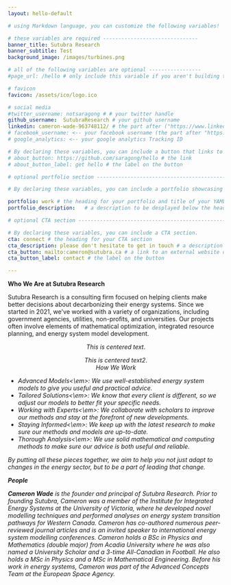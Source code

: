 ```yaml
---
layout: hello-default

# using Markdown language, you can customize the following variables!

# these variables are required -------------------------------
banner_title: Sutubra Research
banner_subtitle: Test
background_image: /images/turbines.png

# all of the following variables are optional -----------------
#page_url: /hello # only include this variable if you aren't building the page to your primary domain

# favicon
favicon: /assets/ico/logo.ico

# social media
#twitter_username: notsaragong # # your twitter handle
github_username:  SutubraResearch # your github username
linkedin: cameron-wade-963748112/ # the part after ("https://www.linkedin.com/in/...")
# facebook_username: <-- your facebook username (the part after "https://www.facebook.com/...")
# google_analytics: <-- your google analytics Tracking ID

# By declaring these variables, you can include a button that links to an external website or to media.
# about_button: https://github.com/saragong/hello # the link
# about_button_label: get hello # the label on the button

# optional portfolio section ------------------------------------------

# By declaring these variables, you can include a portfolio showcasing your work and organize your portfolio's items into a custom layout, all without adding any CSS. In addition, you must 1) create an HTML file in the_includes folder for each project with the text you'd like to display, and 2) create a YAML file in the _data folder describing the order in which each project should be shown and categorized. See `/includes/example.html` and `/_data/work.yml` for examples.

portfolio: work # the heading for your portfolio and title of your YAML file
portfolio_description:   # a description to be desplayed below the heading and above the content

# optional CTA section --------------------------------------------------

# By declaring these variables, you can include a CTA section.
cta: connect # the heading for your CTA section
cta_description: please don't hesitate to get in touch # a description to be desplayed below the heading and above the content
cta_button: mailto:cameron@sutubra.ca # a link to an external website or to media
cta_button_label: contact # the label on the button

---			
```

[//]: # (write a bit about yourself here)

**Who We Are at Sutubra Research**

Sutubra Research is a consulting firm focused on helping clients make better decisions about decarbonizing their energy systems. Since we started in 2021, we've worked with a variety of organizations, including government agencies, utilities, non-profits, and universities. Our projects often involve elements of mathematical optimization, integrated resource planning, and energy system model development.
<p style="text-align:center;"><em>This is centered text</em>.</p>
<center><em>This is centered text2</em>.</center>
<center><em>How We Work</em></center>
<ul>
  <li><em>Advanced Models<\em>: We use well-established energy system models to give you useful and practical advice.</li>
  <li><em>Tailored Solutions<\em>: We know that every client is different, so we adjust our models to better fit your specific needs.</li>
  <li><em>Working with Experts<\em>: We collaborate with scholars to improve our methods and stay at the forefront of new developments.</li>
  <li><em>Staying Informed<\em>: We keep up with the latest research to make sure our methods and models are up-to-date.</li>
  <li><em>Thorough Analysis<\em>: We use solid mathematical and computing methods to make sure our advice is both useful and reliable.</li>
</ul>
By putting all these pieces together, we aim to help you not just adapt to changes in the energy sector, but to be a part of leading that change.


**People**

**Cameron Wade** is the founder and principal of Sutubra Research. Prior to founding Sutubra, Cameron was a member of the Institute for Integrated Energy Systems at the University of Victoria, where he developed novel modelling techniques and performed analyses on energy system transition pathways for Western Canada. Cameron has co-authored numerous peer-reviewed journal articles and is an invited speaker to international energy system modelling conferences. Cameron holds a BSc in Physics and Mathematics (double major) from Acadia University where he was also named a University Scholar and a 3-time All-Canadian in Football. He also holds a MSc in Physics and a MSc in Mathematical Engineering. Before his work in energy systems, Cameron was part of the Advanced Concepts Team at the European Space Agency.
